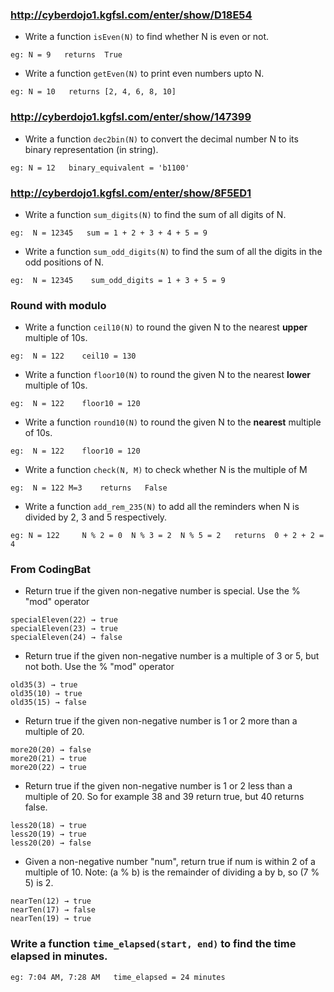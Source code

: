 ### http://cyberdojo1.kgfsl.com/enter/show/D18E54
- Write a function `isEven(N)` to find whether N is even or not.
```
eg: N = 9   returns  True
```
- Write a function `getEven(N)` to print even numbers upto N.
```
eg: N = 10   returns [2, 4, 6, 8, 10]
```

### http://cyberdojo1.kgfsl.com/enter/show/147399

- Write a function `dec2bin(N)` to convert the decimal number N to its binary representation (in string).
```
eg: N = 12   binary_equivalent = 'b1100'
```

### http://cyberdojo1.kgfsl.com/enter/show/8F5ED1

- Write a function `sum_digits(N)` to find the sum of all digits of N.
```
eg:  N = 12345   sum = 1 + 2 + 3 + 4 + 5 = 9
```
- Write a function `sum_odd_digits(N)` to find the sum of all the digits in the odd positions of N.
```
eg:  N = 12345    sum_odd_digits = 1 + 3 + 5 = 9
```

### Round with modulo
- Write a function `ceil10(N)` to round the given N to the nearest **upper** multiple of 10s. 
```
eg:  N = 122    ceil10 = 130
```
- Write a function `floor10(N)` to round the given N to the nearest **lower** multiple of 10s. 
```
eg:  N = 122    floor10 = 120
```
- Write a function `round10(N)` to round the given N to the **nearest** multiple of 10s. 
```
eg:  N = 122    floor10 = 120
```
- Write a function `check(N, M)` to check whether N is the multiple of M
```
eg:  N = 122 M=3    returns   False
```
- Write a function `add_rem_235(N)` to add all the reminders when N is divided by 2, 3 and 5 respectively.
```
eg: N = 122     N % 2 = 0  N % 3 = 2  N % 5 = 2   returns  0 + 2 + 2 = 4
```

### From CodingBat
- Return true if the given non-negative number is special. Use the % "mod" operator 
```
specialEleven(22) → true
specialEleven(23) → true
specialEleven(24) → false
```
- Return true if the given non-negative number is a multiple of 3 or 5, but not both. Use the % "mod" operator 
```
old35(3) → true
old35(10) → true
old35(15) → false
```
- Return true if the given non-negative number is 1 or 2 more than a multiple of 20. 
```
more20(20) → false
more20(21) → true
more20(22) → true
```
- Return true if the given non-negative number is 1 or 2 less than a multiple of 20. So for example 38 and 39 return true, but 40 returns false. 
```
less20(18) → true
less20(19) → true
less20(20) → false
```
- Given a non-negative number "num", return true if num is within 2 of a multiple of 10. Note: (a % b) is the remainder of dividing a by b, so (7 % 5) is 2. 
```
nearTen(12) → true
nearTen(17) → false
nearTen(19) → true
```
### Write a function `time_elapsed(start, end)` to find the time elapsed in minutes.
```
eg: 7:04 AM, 7:28 AM   time_elapsed = 24 minutes
```

